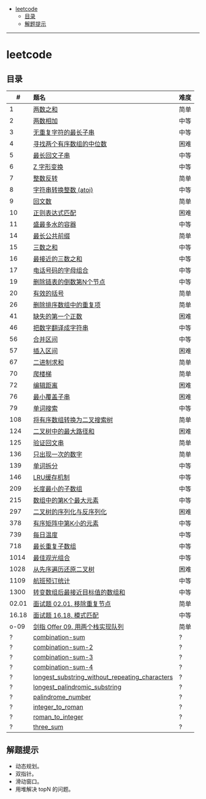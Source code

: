 - [leetcode](#leetcode)
  - [目录](#目录)
  - [解题提示](#解题提示)


------------------------------

# leetcode

## 目录

| #     | 题名                                                                                                     | 难度 |
| ----- | :------------------------------------------------------------------------------------------------------- | ---- |
| 1     | [两数之和](docs/two_sum.md)                                                                              | 简单 |
| 2     | [两数相加](docs/add_two_numbers.md)                                                                      | 中等 |
| 3     | [无重复字符的最长子串](docs/length_of_longest_substring.md)                                              | 中等 |
| 4     | [寻找两个有序数组的中位数](docs/find_median_sorted_arrays.md)                                            | 困难 |
| 5     | [最长回文子串](docs/longest_palindrome.md)                                                               | 中等 |
| 6     | [Z 字形变换](docs/zigzag-conversion.md)                                                                  | 中等 |
| 7     | [整数反转](docs/reverse-integer.md)                                                                      | 简单 |
| 8     | [字符串转换整数 (atoi)](docs/string_to_integer_atoi.md)                                                  | 中等 |
| 9     | [回文数](docs/no_0009_palindrome_number.md)                                                              | 简单 |
| 10    | [正则表达式匹配](docs/no_0010_regular_expression_matching.md)                                            | 困难 |
| 11    | [盛最多水的容器](docs/no_0011_container_with_most_water.md)                                              | 中等 |
| 14    | [最长公共前缀](docs/no_0014_longest_common_prefix.md)                                                    | 简单 |
| 15    | [三数之和](docs/no_0015_three_sum.md)                                                                    | 中等 |
| 16    | [最接近的三数之和](docs/no_0016_three_sum_closest.md)                                                    | 中等 |
| 17    | [电话号码的字母组合](docs/no_0017_letter_combinations_of_a_phone_number.md)                              | 中等 |
| 19    | [删除链表的倒数第N个节点](docs/no_0019_remove_nth_node_from_end_of_list.md)                              | 中等 |
| 20    | [有效的括号](docs/no_0020_valid_parentheses.md)                                                          | 简单 |
| 26    | [删除排序数组中的重复项](docs/no_0026_remove_duplicates_from_sorted_array.md)                            | 简单 |
| 41    | [缺失的第一个正数](docs/no_0041_first_missing_positive.md)                                               | 困难 |
| 46    | [把数字翻译成字符串](docs/no_0046_ba-shu-zi-fan-yi-cheng-zi-fu-chuan-lcof.md)                            | 中等 |
| 56    | [合并区间](docs/merge-intervals.md)                                                                      | 中等 |
| 57    | [插入区间](docs/insert-interval.md)                                                                      | 困难 |
| 67    | [二进制求和](docs/no_0067_add_binary.md)                                                                 | 简单 |
| 70    | [爬楼梯](docs/no_0070_climbing-stairs.md)                                                                | 简单 |
| 72    | [编辑距离](docs/no_0072_edit_distance.md)                                                                | 困难 |
| 76    | [最小覆盖子串](docs/no_0076_minimum_window_substring.md)                                                 | 困难 |
| 79    | [单词搜索](docs/no_0079_word_search.md)                                                                  | 中等 |
| 108   | [将有序数组转换为二叉搜索树](docs/no_0108_convert_sorted_array_to_binary_search_tree.md)                 | 简单 |
| 124   | [二叉树中的最大路径和](docs/no_0124_binary_tree_maximum_path_sum.md)                                     | 困难 |
| 125   | [验证回文串](docs/no_0125_valid_palindrome.md)                                                           | 简单 |
| 136   | [只出现一次的数字](docs/no_0136_single_number.md)                                                        | 简单 |
| 139   | [单词拆分](docs/no_0139_word_break.md)                                                                   | 中等 |
| 146   | [LRU缓存机制](docs/no_0146_lru_cache.md)                                                                 | 中等 |
| 209   | [长度最小的子数组](docs/no_0209_minimum_size_subarray_sum.md)                                            | 中等 |
| 215   | [数组中的第K个最大元素](docs/no_0215_kth_largest_element_in_an_array.md)                                 | 中等 |
| 297   | [二叉树的序列化与反序列化](docs/no_0297_serialize_and_deserialize_binary_tree.md)                        | 困难 |
| 378   | [有序矩阵中第K小的元素](docs/no_0378_kth_smallest_element_in_a_sorted_matrix.md)                         | 中等 |
| 739   | [每日温度](docs/no_0739_daily_temperatures.md)                                                           | 中等 |
| 718   | [最长重复子数组](docs/no_0718_maximum_length_of_repeated_subarray.md)                                    | 中等 |
| 1014  | [最佳观光组合](docs/no_1014_best_sightseeing_pair.md)                                                    | 中等 |
| 1028  | [从先序遍历还原二叉树](docs/no_1028_recover_a_tree_from_preorder_traversal.md)                           | 困难 |
| 1109  | [航班预订统计](docs/no_1109_corporate_flight_bookings.md)                                                | 中等 |
| 1300  | [转变数组后最接近目标值的数组和](docs/no_1300_sum_of_mutated_array_closest_to_target.md)                 | 中等 |
| 02.01 | [面试题 02.01. 移除重复节点](docs/interview_02_01_remove_duplicate_node_lcci.md)                         | 简单 |
| 16.18 | [面试题 16.18. 模式匹配](docs/interview_16_18_pattern_matching_lcci.md)                                  | 中等 |
| o-09  | [剑指 Offer 09. 用两个栈实现队列](docs/offer_009_yong_liang_ge_zhan_shi_xian_dui_lie_lcof.md)            | 简单 |
| ?     | [combination-sum](docs/combination_sum.md)                                                               | ?    |
| ?     | [combination-sum-2](docs/combination_sum_2.md)                                                           | ?    |
| ?     | [combination-sum-3](docs/combination_sum_3.md)                                                           | ?    |
| ?     | [combination-sum-4](docs/combination_sum_4.md)                                                           | ?    |
| ?     | [longest_substring_without_repeating_characters](docs/longest_substring_without_repeating_characters.md) | ?    |
| ?     | [longest_palindromic_substring](docs/longest_palindromic_substring.md)                                   | ?    |
| ?     | [palindrome_number](docs/palindrome_number.md)                                                           | ?    |
| ?     | [integer_to_roman](docs/integer_to_roman.md)                                                             | ?    |
| ?     | [roman_to_integer](docs/roman_to_integer.md)                                                             | ?    |
| ?     | [three_sum](docs/three_sum.md)                                                                           | ?    |


## 解题提示

- 动态规划。
- 双指针。
- 滑动窗口。
- 用堆解决 topN 的问题。